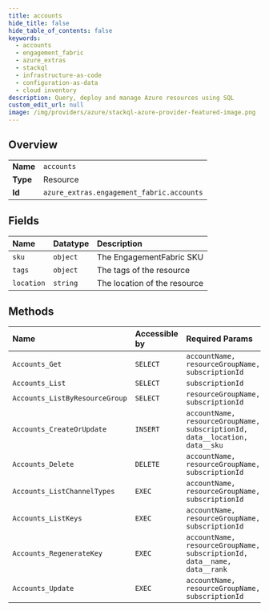 ```yaml
---
title: accounts
hide_title: false
hide_table_of_contents: false
keywords:
  - accounts
  - engagement_fabric
  - azure_extras    
  - stackql
  - infrastructure-as-code
  - configuration-as-data
  - cloud inventory
description: Query, deploy and manage Azure resources using SQL
custom_edit_url: null
image: /img/providers/azure/stackql-azure-provider-featured-image.png
---
```

  
    

## Overview
<table><tbody>
<tr><td><b>Name</b></td><td><code>accounts</code></td></tr>
<tr><td><b>Type</b></td><td>Resource</td></tr>
<tr><td><b>Id</b></td><td><code>azure_extras.engagement_fabric.accounts</code></td></tr>
</tbody></table>

## Fields
| Name | Datatype | Description |
|:-----|:---------|:------------|
| `sku` | `object` | The EngagementFabric SKU |
| `tags` | `object` | The tags of the resource |
| `location` | `string` | The location of the resource |
## Methods
| Name | Accessible by | Required Params |
|:-----|:--------------|:----------------|
| `Accounts_Get` | `SELECT` | `accountName, resourceGroupName, subscriptionId` |
| `Accounts_List` | `SELECT` | `subscriptionId` |
| `Accounts_ListByResourceGroup` | `SELECT` | `resourceGroupName, subscriptionId` |
| `Accounts_CreateOrUpdate` | `INSERT` | `accountName, resourceGroupName, subscriptionId, data__location, data__sku` |
| `Accounts_Delete` | `DELETE` | `accountName, resourceGroupName, subscriptionId` |
| `Accounts_ListChannelTypes` | `EXEC` | `accountName, resourceGroupName, subscriptionId` |
| `Accounts_ListKeys` | `EXEC` | `accountName, resourceGroupName, subscriptionId` |
| `Accounts_RegenerateKey` | `EXEC` | `accountName, resourceGroupName, subscriptionId, data__name, data__rank` |
| `Accounts_Update` | `EXEC` | `accountName, resourceGroupName, subscriptionId` |
